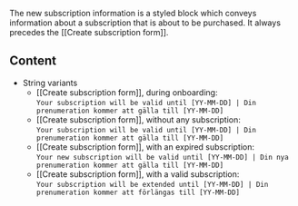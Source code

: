 The new subscription information is a styled block which conveys information about a subscription that is about to be purchased. It always precedes the [[Create subscription form]].

## Content
* String variants
  * [[Create subscription form]], during onboarding:  
`Your subscription will be valid until [YY-MM-DD] | Din prenumeration kommer att gälla till [YY-MM-DD]` 
  * [[Create subscription form]], without any subscription:  
`Your subscription will be valid until [YY-MM-DD] | Din prenumeration kommer att gälla till [YY-MM-DD]`
  * [[Create subscription form]], with an expired subscription:  
`Your new subscription will be valid until [YY-MM-DD] | Din nya prenumeration kommer att gälla till [YY-MM-DD]`
  * [[Create subscription form]], with a valid subscription:  
`Your subscription will be extended until [YY-MM-DD] | Din prenumeration kommer att förlängas till [YY-MM-DD]`

